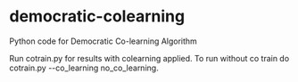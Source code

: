 # democratic-colearning
Python code for Democratic Co-learning Algorithm 

Run cotrain.py for results with colearning applied. To run without co train do cotrain.py --co_learning no_co_learning.
